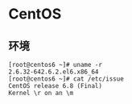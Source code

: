 # CentOS

## 环境

```shell
[root@centos6 ~]# uname -r
2.6.32-642.6.2.el6.x86_64
[root@centos6 ~]# cat /etc/issue
CentOS release 6.8 (Final)
Kernel \r on an \m
```

